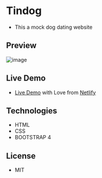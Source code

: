# Tindog
- This a mock dog dating website

## Preview
![image](https://user-images.githubusercontent.com/46686100/69890758-c9cb7e00-12f7-11ea-92b9-c5cabf7da038.png)

## Live Demo
- [Live Demo](https://tindog-date.netlify.com/) with Love from [Netlify](https://www.netlify.com)

## Technologies
- HTML
- CSS
- BOOTSTRAP 4

## License
- MIT
